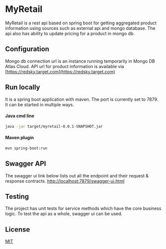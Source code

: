 # MyRetail

MyRetail is a rest api based on spring boot for getting aggregated product information using sources such as external api and mongo database. The api also has ability to update pricing for a product in mongo db.

## Configuration

Mongo db connection url is an instance running temporarily in Mongo DB Atlas Cloud. API url for product information is available via [https://redsky.target.com](https://redsky.target.com)

## Run locally

It is a spring boot application with maven. The port is currently set to 7879. It can be started in multiple ways.

#### Java cmd line

```bash
java -jar target/myretail-0.0.1-SNAPSHOT.jar
```

#### Maven plugin

```bash
mvn spring-boot:run
```

## Swagger API

The swagger ui link below lists out all the endpoint and their request & response contracts.
[http://localhost:7879/swagger-ui.html](http://localhost:7879/swagger-ui.html)

## Testing

The project has unit tests for service methods which have the core business logic.
To test the api as a whole, swagger ui can be used.

## License
[MIT](https://choosealicense.com/licenses/mit/)